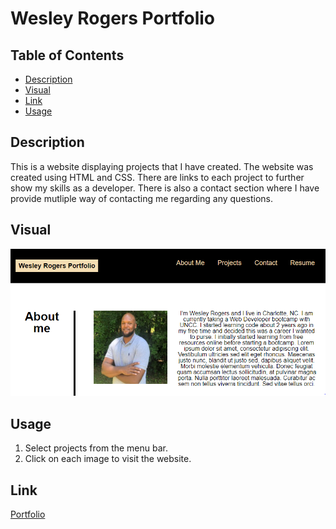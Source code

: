 # Wesley Rogers Portfolio

## Table of Contents
- [Description](#Description)
- [Visual](#Visual)
- [Link](#Link)
- [Usage](#Usage)



## Description
 
 This is a website displaying projects that I have created. The website was created using HTML and CSS. There are links to each project to further show my skills as a developer. There is also a contact section where I have provide mutliple way of contacting me regarding any questions. 
 
## Visual

![Portfolio Website](./assets/images/portfolioscreenshot.png)


## Usage 

1. Select projects from the menu bar.
2. Click on each image to visit the website. 

## Link

[Portfolio](https://wparker05.github.io/wesley-rogers-portfolio/)


